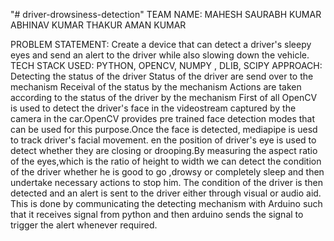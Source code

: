 "# driver-drowsiness-detection" 
TEAM NAME: MAHESH
SAURABH KUMAR
ABHINAV KUMAR THAKUR
AMAN KUMAR

PROBLEM STATEMENT: Create a device that can detect a driver's sleepy eyes and send an alert to the driver while also slowing down the vehicle.
TECH STACK USED: PYTHON, OPENCV, NUMPY , DLIB, SCIPY
APPROACH:
Detecting the status of the driver
Status of the driver are send over to the mechanism
Receival of the status by the mechanism
Actions are taken according to the status of the driver by the mechanism
First of all OpenCV is used to detect the driver's face in the videostream captured by the camera in the car.OpenCV provides pre trained face detection modes that can be used for this purpose.Once the face is detected, mediapipe is uesd to track driver's facial movement.
en the position of driver's eye is used to detect whether they are closing or drooping.By measuring the aspect ratio of the eyes,which is the ratio of height to width we can detect the condition of the driver whether he is good to go ,drowsy or completely sleep and then undertake necessary actions to stop him.
The condition of the driver is then detected and an alert is sent to the driver either through visual or audio aid. This is done by communicating the detecting mechanism with Arduino such that it receives signal from python and then arduino sends the signal to trigger the alert whenever required.

